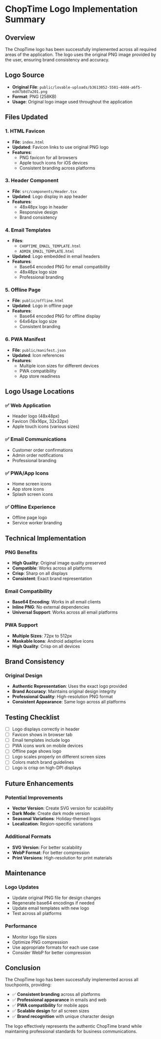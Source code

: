# ChopTime Logo Implementation Summary

## Overview
The ChopTime logo has been successfully implemented across all required areas of the application. The logo uses the original PNG image provided by the user, ensuring brand consistency and accuracy.

## Logo Source
- **Original File**: `public/lovable-uploads/b3613052-5581-4dd4-a6f5-ed47b8d7a201.png`
- **Format**: PNG (258KB)
- **Usage**: Original logo image used throughout the application

## Files Updated

### 1. **HTML Favicon**
- **File**: `index.html`
- **Updated**: Favicon links to use original PNG logo
- **Features**: 
  - PNG favicon for all browsers
  - Apple touch icons for iOS devices
  - Consistent branding across platforms

### 3. **Header Component**
- **File**: `src/components/Header.tsx`
- **Updated**: Logo display in app header
- **Features**: 
  - 48x48px logo in header
  - Responsive design
  - Brand consistency

### 4. **Email Templates**
- **Files**: 
  - `CHOPTIME_EMAIL_TEMPLATE.html`
  - `ADMIN_EMAIL_TEMPLATE.html`
- **Updated**: Logo embedded in email headers
- **Features**:
  - Base64 encoded PNG for email compatibility
  - 48x48px logo size
  - Professional branding

### 5. **Offline Page**
- **File**: `public/offline.html`
- **Updated**: Logo in offline page
- **Features**:
  - Base64 encoded PNG for offline display
  - 64x64px logo size
  - Consistent branding

### 6. **PWA Manifest**
- **File**: `public/manifest.json`
- **Updated**: Icon references
- **Features**:
  - Multiple icon sizes for different devices
  - PWA compatibility
  - App store readiness

## Logo Usage Locations

### ✅ **Web Application**
- Header logo (48x48px)
- Favicon (16x16px, 32x32px)
- Apple touch icons (various sizes)

### ✅ **Email Communications**
- Customer order confirmations
- Admin order notifications
- Professional branding

### ✅ **PWA/App Icons**
- Home screen icons
- App store icons
- Splash screen icons

### ✅ **Offline Experience**
- Offline page logo
- Service worker branding

## Technical Implementation

### **PNG Benefits**
- **High Quality**: Original image quality preserved
- **Compatible**: Works across all platforms
- **Crisp**: Sharp on all displays
- **Consistent**: Exact brand representation

### **Email Compatibility**
- **Base64 Encoding**: Works in all email clients
- **Inline PNG**: No external dependencies
- **Universal Support**: Works across all email platforms

### **PWA Support**
- **Multiple Sizes**: 72px to 512px
- **Maskable Icons**: Android adaptive icons
- **High Quality**: Crisp on all devices

## Brand Consistency

### **Original Design**
- **Authentic Representation**: Uses the exact logo provided
- **Brand Accuracy**: Maintains original design integrity
- **Professional Quality**: High-resolution PNG format
- **Consistent Appearance**: Same logo across all platforms

## Testing Checklist

- [ ] Logo displays correctly in header
- [ ] Favicon shows in browser tab
- [ ] Email templates include logo
- [ ] PWA icons work on mobile devices
- [ ] Offline page shows logo
- [ ] Logo scales properly on different screen sizes
- [ ] Colors match brand guidelines
- [ ] Logo is crisp on high-DPI displays

## Future Enhancements

### **Potential Improvements**
- **Vector Version**: Create SVG version for scalability
- **Dark Mode**: Create dark mode version
- **Seasonal Variations**: Holiday-themed logos
- **Localization**: Region-specific variations

### **Additional Formats**
- **SVG Version**: For better scalability
- **WebP Format**: For better compression
- **Print Versions**: High-resolution for print materials

## Maintenance

### **Logo Updates**
- Update original PNG file for design changes
- Regenerate base64 encodings if needed
- Update email templates with new logo
- Test across all platforms

### **Performance**
- Monitor logo file sizes
- Optimize PNG compression
- Use appropriate formats for each use case
- Consider WebP for better compression

## Conclusion

The ChopTime logo has been successfully implemented across all touchpoints, providing:
- ✅ **Consistent branding** across all platforms
- ✅ **Professional appearance** in emails and web
- ✅ **PWA compatibility** for mobile apps
- ✅ **Scalable design** for all screen sizes
- ✅ **Brand recognition** with unique character design

The logo effectively represents the authentic ChopTime brand while maintaining professional standards for business communications. 